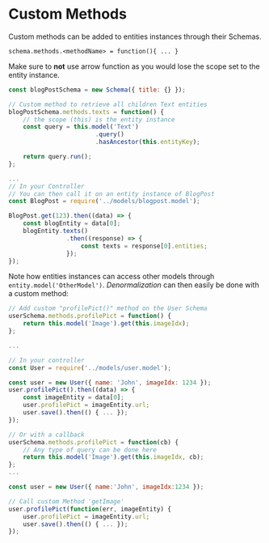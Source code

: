 # Custom Methods

Custom methods can be added to entities instances through their Schemas.  

`schema.methods.<methodName> = function(){ ... }`

Make sure to **not** use arrow function as you would lose the scope set to the entity instance.

```js
const blogPostSchema = new Schema({ title: {} });

// Custom method to retrieve all children Text entities
blogPostSchema.methods.texts = function() {
    // the scope (this) is the entity instance
    const query = this.model('Text')
                        .query()
                        .hasAncestor(this.entityKey);

    return query.run();
};

...
// In your Controller
// You can then call it on an entity instance of BlogPost
const BlogPost = require('../models/blogpost.model');

BlogPost.get(123).then((data) => {
    const blogEntity = data[0];
    blogEntity.texts()
                .then((response) => {
                    const texts = response[0].entities;
                });
});
```

Note how entities instances can access other models through `entity.model('OtherModel')`. *Denormalization* can then easily be done with a custom method:

```js
// Add custom "profilePict()" method on the User Schema
userSchema.methods.profilePict = function() {
    return this.model('Image').get(this.imageIdx);
};

...

// In your controller
const User = require('../models/user.model');

const user = new User({ name: 'John', imageIdx: 1234 });
user.profilePict().then((data) => {
    const imageEntity = data[0];
    user.profilePict = imageEntity.url;
    user.save().then(() { ... });
});

// Or with a callback
userSchema.methods.profilePict = function(cb) {
    // Any type of query can be done here
    return this.model('Image').get(this.imageIdx, cb);
};
...

const user = new User({ name:'John', imageIdx:1234 });

// Call custom Method 'getImage'
user.profilePict(function(err, imageEntity) {
    user.profilePict = imageEntity.url;
    user.save().then(() { ... });
});
```


